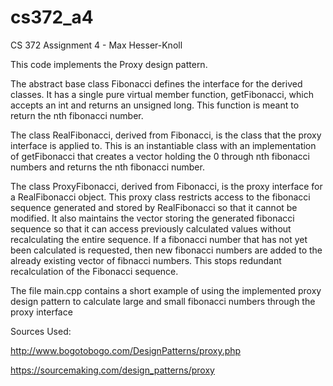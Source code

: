 # cs372_a4
CS 372 Assignment 4 - Max Hesser-Knoll

This code implements the Proxy design pattern.

The abstract base class Fibonacci defines the interface for the derived classes. It has a single pure virtual member function, getFibonacci, which accepts an int and returns an unsigned long. This function is meant to return the nth fibonacci number.

The class RealFibonacci, derived from Fibonacci, is the class that the proxy interface is applied to. This is an instantiable class with an implementation of getFibonacci that creates a vector holding the 0 through nth fibonacci numbers and returns the nth fibonacci number.

The class ProxyFibonacci, derived from Fibonacci, is the proxy interface for a RealFibonacci object. This proxy class restricts access to the fibonacci sequence generated and stored by RealFibonacci so that it cannot be modified. It also maintains the vector storing the generated fibonacci sequence so that it can access previously calculated values without recalculating the entire sequence. If a fibonacci number that has not yet been calculated is requested, then new fibonacci numbers are added to the already existing vector of fibnacci numbers. This stops redundant recalculation of the Fibonacci sequence.


The file main.cpp contains a short example of using the implemented proxy design pattern to calculate large and small fibonacci numbers through the proxy interface


Sources Used: 

http://www.bogotobogo.com/DesignPatterns/proxy.php

https://sourcemaking.com/design_patterns/proxy
